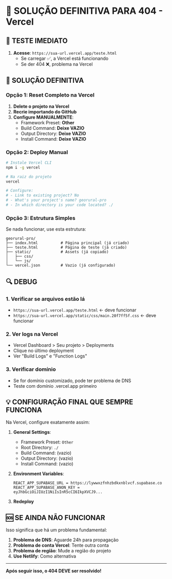 # 🚨 SOLUÇÃO DEFINITIVA PARA 404 - Vercel

## 🎯 TESTE IMEDIATO

1. **Acesse**: `https://sua-url.vercel.app/teste.html`
   - Se carregar ✅, a Vercel está funcionando
   - Se der 404 ❌, problema na Vercel

## 🔧 SOLUÇÃO DEFINITIVA

### Opção 1: Reset Completo na Vercel

1. **Delete o projeto na Vercel**
2. **Recrie importando do GitHub**
3. **Configure MANUALMENTE**:
   - Framework Preset: **Other**
   - Build Command: **Deixe VAZIO**
   - Output Directory: **Deixe VAZIO**
   - Install Command: **Deixe VAZIO**

### Opção 2: Deploy Manual

```bash
# Instale Vercel CLI
npm i -g vercel

# Na raiz do projeto
vercel

# Configure:
# - Link to existing project? No
# - What's your project's name? georural-pro
# - In which directory is your code located? ./
```

### Opção 3: Estrutura Simples

Se nada funcionar, use esta estrutura:

```
georural-pro/
├── index.html          # Página principal (já criado)
├── teste.html          # Página de teste (já criado)
├── static/             # Assets (já copiado)
│   ├── css/
│   └── js/
└── vercel.json         # Vazio (já configurado)
```

## 🔍 DEBUG

### 1. Verificar se arquivos estão lá
- `https://sua-url.vercel.app/teste.html` ← deve funcionar
- `https://sua-url.vercel.app/static/css/main.20f7ff5f.css` ← deve funcionar

### 2. Ver logs na Vercel
- Vercel Dashboard > Seu projeto > Deployments
- Clique no último deployment
- Ver "Build Logs" e "Function Logs"

### 3. Verificar domínio
- Se for domínio customizado, pode ter problema de DNS
- Teste com domínio .vercel.app primeiro

## 💡 CONFIGURAÇÃO FINAL QUE SEMPRE FUNCIONA

Na Vercel, configure exatamente assim:

1. **General Settings**:
   - Framework Preset: `Other`
   - Root Directory: `./`
   - Build Command: (vazio)
   - Output Directory: (vazio)
   - Install Command: (vazio)

2. **Environment Variables**:
   ```
   REACT_APP_SUPABASE_URL = https://lywwxzfnhzbdkxnblvcf.supabase.co
   REACT_APP_SUPABASE_ANON_KEY = eyJhbGciOiJIUzI1NiIsInR5cCI6IkpXVCJ9...
   ```

3. **Redeploy**

## 🆘 SE AINDA NÃO FUNCIONAR

Isso significa que há um problema fundamental:

1. **Problema de DNS**: Aguarde 24h para propagação
2. **Problema de conta Vercel**: Tente outra conta
3. **Problema de região**: Mude a região do projeto
4. **Use Netlify**: Como alternativa

---

**Após seguir isso, o 404 DEVE ser resolvido!**
